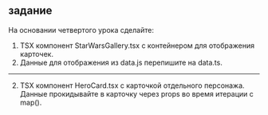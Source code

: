 ## задание

На основании четвертого урока сделайте:

1. TSX компонент StarWarsGallery.tsx с контейнером для отображения карточек.
3. Данные для отображения из data.js перепишите на data.ts.
----
2. TSX компонент HeroCard.tsx с карточкой отдельного персонажа. Данные прокидывайте в карточку через props во время итерации с map().